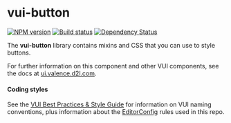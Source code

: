 # vui-button
[![NPM version][npm-image]][npm-url]
[![Build status][ci-image]][ci-url]
[![Dependency Status][dependencies-image]][dependencies-url]

[npm-url]: https://www.npmjs.org/package/vui-button
[npm-image]: https://img.shields.io/npm/v/vui-button.svg
[ci-url]: https://travis-ci.org/Brightspace/valence-ui-button
[ci-image]: https://travis-ci.org/Brightspace/valence-ui-button.svg?branch=master
[dependencies-url]: https://david-dm.org/brightspace/valence-ui-button
[dependencies-image]: https://img.shields.io/david/Brightspace/valence-ui-button.svg

The **vui-button** library contains mixins and CSS that you can use to style buttons.

For further information on this component and other VUI components, see the docs at [ui.valence.d2l.com](http://ui.valence.d2l.com/).

#### Coding styles
See the [VUI Best Practices & Style Guide](https://github.com/Brightspace/valence-ui-docs/wiki/Best-Practices-&-Style-Guide) for information on VUI naming conventions, plus information about the [EditorConfig](http://editorconfig.org) rules used in this repo.
